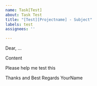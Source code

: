 ```yaml
---
name: Task[Test]
about: Task Test
title: "[Test][Projectname] - Subject"
labels: test
assignees: ''

---
```


Dear, ...

Content

Please help me test this

Thanks and Best Regards
YourName
